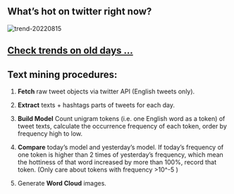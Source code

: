 ## What’s hot on twitter right now?

![trend-20220815][wordcloud]

[wordcloud]: https://raw.githubusercontent.com/xdqc/tweet-trend-everyday/master/word-cloud/trend-20220815.png?token=AF5V4P7ADR6KQBZ4CEDTNIK6AXRMU "trend-20220815"

## [Check trends on old days ...](https://github.com/xdqc/tweet-trend-everyday/tree/master/word-cloud)

## Text mining procedures:

1. **Fetch** raw tweet objects via twitter API (English tweets only).

2. **Extract** texts + hashtags parts of tweets for each day.

3. **Build Model** Count unigram tokens (i.e. one English word as a token) of tweet texts, calculate the occurrence frequency of each token, order by frequency high to low.

4. **Compare** today’s model and yesterday’s model. If today’s frequency of one token is higher than 2 times of yesterday’s frequency, which mean the hottiness of that word increased by more than 100%, record that token. (Only care about tokens with frequency >10^-5 )

5. Generate **Word Cloud** images.
